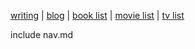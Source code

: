 [writing](https://brookshelley.com/index) | [blog](https://brookshelley.com/posts) | [book list](https://brookshelley.com/books) | [movie list](https://brookshelley.com/movies) | [tv list](https://brookshelley.com/tv)

include nav.md
